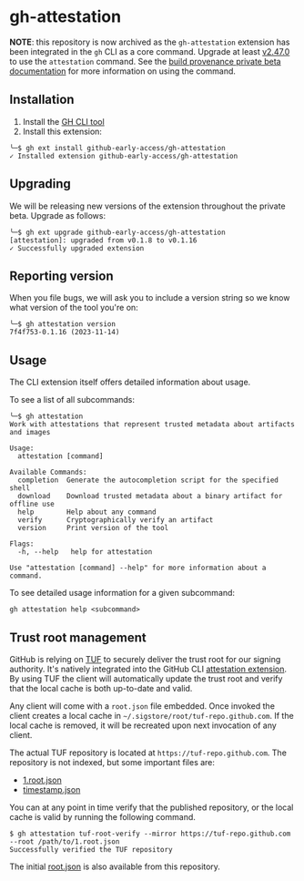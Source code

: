 # gh-attestation

**NOTE**: this repository is now archived as the `gh-attestation` 
extension has been integrated in the `gh` CLI as a core command. Upgrade at least [v2.47.0](https://github.com/cli/cli/releases/tag/v2.47.0) to use the `attestation` command. See the [build provenance private beta documentation](https://github.com/github-early-access/build-provenance-private-beta?tab=readme-ov-file#step-2-verify-the-signature) for more information on using the command.

## Installation
1. Install the [GH CLI tool](https://cli.github.com/)
2. Install this extension:

```shell
╰─$ gh ext install github-early-access/gh-attestation
✓ Installed extension github-early-access/gh-attestation
```

## Upgrading
We will be releasing new versions of the extension throughout the private beta. Upgrade as follows:

```shell
╰─$ gh ext upgrade github-early-access/gh-attestation
[attestation]: upgraded from v0.1.8 to v0.1.16
✓ Successfully upgraded extension
```

## Reporting version
When you file bugs, we will ask you to include a version string so we know what version of the tool you're on:

```shell
╰─$ gh attestation version
7f4f753-0.1.16 (2023-11-14)
```

## Usage
The CLI extension itself offers detailed information about usage.

To see a list of all subcommands:

```shell
╰─$ gh attestation
Work with attestations that represent trusted metadata about artifacts and images

Usage:
  attestation [command]

Available Commands:
  completion  Generate the autocompletion script for the specified shell
  download    Download trusted metadata about a binary artifact for offline use
  help        Help about any command
  verify      Cryptographically verify an artifact
  version     Print version of the tool

Flags:
  -h, --help   help for attestation

Use "attestation [command] --help" for more information about a command.
```

To see detailed usage information for a given subcommand:

`gh attestation help <subcommand>`

## Trust root management

GitHub is relying on [TUF](https://theupdateframework.io/) to securely
deliver the trust root for our signing authority. It's natively
integrated into the GitHub CLI [attestation extension](https://github.com/github-early-access/gh-attestation/). By using TUF the client will
automatically update the trust root and verify that the local cache is
both up-to-date and valid.

Any client will come with a `root.json` file embedded. Once invoked
the client creates a local cache in
`~/.sigstore/root/tuf-repo.github.com`. If the local cache is removed,
it will be recreated upon next invocation of any client.

The actual TUF repository is located at
`https://tuf-repo.github.com`. The repository is not indexed, but some
important files are:
* [1.root.json](https://tuf-repo.github.com/1.root.json)
* [timestamp.json](https://tuf-repo.github.com/timestamp.json)

You can at any point in time verify that the published repository, or
the local cache is valid by running the following command.

```shell
$ gh attestation tuf-root-verify --mirror https://tuf-repo.github.com --root /path/to/1.root.json
Successfully verified the TUF repository
```

The initial [root.json](tuf/1.root.json) is also available from this
repository.
